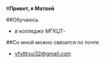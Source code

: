 #**Привет, я Матвей**

##Обучаюсь 
-   *в колледже МГКЦТ*-

##Со мной можно связатся по почте 
-   vfytttyui32@gmail.com

